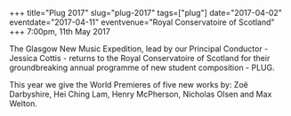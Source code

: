 +++
title="Plug 2017"
slug="plug-2017"
tags=["plug"]
date="2017-04-02"
eventdate="2017-04-11"
eventvenue="Royal Conservatoire of Scotland"
+++
7:00pm, 11th May 2017

The Glasgow New Music Expedition, lead by our Principal Conductor - Jessica Cottis - returns to the Royal Conservatoire of Scotland for their groundbreaking annual programme of new student composition - PLUG.

This year we give the World Premieres of five new works by:
Zoë Darbyshire, Hei Ching Lam, Henry McPherson, Nicholas Olsen and Max Welton.
